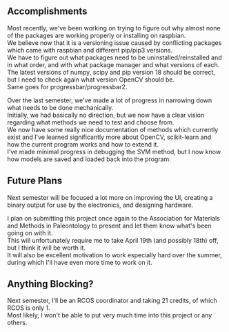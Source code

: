 ## Accomplishments

Most recently, we've been working on trying to figure out why almost none of the packages are working properly or installing on raspbian.  
We believe now that it is a versioning issue caused by conflicting packages which came with raspbian and different pip/pip3 versions.  
We have to figure out what packages need to be uninstalled/reinstalled and in what order, and with what package manager and what versions of each.  
The latest versions of numpy, scipy and pip version 18 should be correct, but I need to check again what version OpenCV should be.  
Same goes for progressbar/progressbar2.  
  
Over the last semester, we've made a lot of progress in narrowing down what needs to be done mechanically.  
Initially, we had basically no direction, but we now have a clear vision regarding what methods we need to test and choose from.  
We now have some really nice documentation of methods which currently exist and I've learned significantly more about OpenCV, scikit-learn and how the current program works and how to extend it.  
I've made minimal progress in debugging the SVM method, but I now know how models are saved and loaded back into the program.  


## Future Plans

Next semester will be focused a lot more on improving the UI, creating a binary output for use by the electronics, and designing hardware.

I plan on submitting this project once again to the Association for Materials and Methods in Paleontology to present and let them know what's been going on with it.  
This will unfortunately require me to take April 19th (and possibly 18th) off, but I think it will be worth it.  
It will also be excellent motivation to work especially hard over the summer, during which I'll have even more time to work on it.  

## Anything Blocking?

Next semester, I'll be an RCOS coordinator and taking 21 credits, of which RCOS is only 1.  
Most likely, I won't be able to put very much time into this project or any others.  

